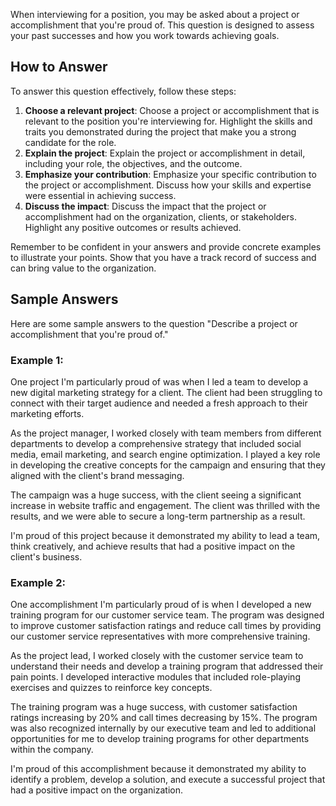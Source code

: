 
When interviewing for a position, you may be asked about a project or accomplishment that you're proud of. This question is designed to assess your past successes and how you work towards achieving goals.

How to Answer
-------------

To answer this question effectively, follow these steps:

1. **Choose a relevant project**: Choose a project or accomplishment that is relevant to the position you're interviewing for. Highlight the skills and traits you demonstrated during the project that make you a strong candidate for the role.
2. **Explain the project**: Explain the project or accomplishment in detail, including your role, the objectives, and the outcome.
3. **Emphasize your contribution**: Emphasize your specific contribution to the project or accomplishment. Discuss how your skills and expertise were essential in achieving success.
4. **Discuss the impact**: Discuss the impact that the project or accomplishment had on the organization, clients, or stakeholders. Highlight any positive outcomes or results achieved.

Remember to be confident in your answers and provide concrete examples to illustrate your points. Show that you have a track record of success and can bring value to the organization.

Sample Answers
--------------

Here are some sample answers to the question "Describe a project or accomplishment that you're proud of."

### Example 1:

One project I'm particularly proud of was when I led a team to develop a new digital marketing strategy for a client. The client had been struggling to connect with their target audience and needed a fresh approach to their marketing efforts.

As the project manager, I worked closely with team members from different departments to develop a comprehensive strategy that included social media, email marketing, and search engine optimization. I played a key role in developing the creative concepts for the campaign and ensuring that they aligned with the client's brand messaging.

The campaign was a huge success, with the client seeing a significant increase in website traffic and engagement. The client was thrilled with the results, and we were able to secure a long-term partnership as a result.

I'm proud of this project because it demonstrated my ability to lead a team, think creatively, and achieve results that had a positive impact on the client's business.

### Example 2:

One accomplishment I'm particularly proud of is when I developed a new training program for our customer service team. The program was designed to improve customer satisfaction ratings and reduce call times by providing our customer service representatives with more comprehensive training.

As the project lead, I worked closely with the customer service team to understand their needs and develop a training program that addressed their pain points. I developed interactive modules that included role-playing exercises and quizzes to reinforce key concepts.

The training program was a huge success, with customer satisfaction ratings increasing by 20% and call times decreasing by 15%. The program was also recognized internally by our executive team and led to additional opportunities for me to develop training programs for other departments within the company.

I'm proud of this accomplishment because it demonstrated my ability to identify a problem, develop a solution, and execute a successful project that had a positive impact on the organization.
